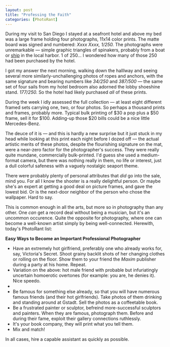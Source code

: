 ```yaml
---
layout: post
title: "Professing the Faith"
categories: [PhotoRant]
---
```

<p>During my visit to San Diego I stayed at a seafront hotel and above my bed was a large frame holding four photographs, 11x14 color prints. The matte board was signed and numbered: <i>Xxxx Xxxx, 1/250.</i> The photographs were unremarkable &#151; simple graphic triangles of spinakers, probably from a boat or <a href="http://www.sdmaritime.com/ContentPage.asp?ContentID=9" target="linkframe">ship</a> in the local harbor. 1 of 250... I wondered how many of those 250 had been purchased by the hotel.</p>

<p>I got my answer the next morning, walking down the halllway and seeing several more similarly-unchallenging photos of ropes and anchors, with the same signature and bearing numbers like <i>34/250</i> and <i>387/500</i> &#151; the same set of four sails from my hotel bedroom also adorned the lobby shoeshine stand. <i>177/250.</i> So the hotel had likely purchased <i>all</i> of these prints.</p>

<p>During the week I idly assessed the full collection &#151; at least eight different framed sets carrying one, two, or four photos. So perhaps a thousand prints and frames, probably more. Typical bulk printing of $30 a pop plus a $50 frame, sell it for $100. Adding-up those $20 bills could be a nice little Mercedes-Benz.</p>

<p>The deuce of it is &#151; and this is hardly a new surprise but it just stuck in my head while looking at this print each night before I dozed off &#151; the actual artistic merits of these photos, despite the flourishing signature on the mat, were a near-zero factor for the photographer's success. They were really quite mundane, commercially bulk-printed. I'd guess she used a medium-format camera, but there was nothing really in them, no life or interest, just a dull colorful safeness with a vaguely nostalgic seaport theme.</p>

<p>There were probably plenty of personal attributes that <i>did</i> go into the sale, mind you. For all I know the shooter is a really delightful person. Or maybe she's an expert at getting a good deal on picture frames, and gave the lowest bid. Or is the next-door neighbor of the person who chose the wallpaper. Hard to say.</p>

<p>This is common enough in all the arts, but more so in photography than any other. One <i>can</i> get a record deal without being a musician, but it's an uncommon occurence. Quite the opposite for photography, where one can become a well-known artist simply by being well-connected. Herewith, today's PhotoRant list:</p>

<b>Easy Ways to Become an Important Professional Photographer</b>

<ul>
<li>Have an extremely hot girlfriend, preferably one who already works for, say, Victoria's Secret. Shoot grainy backlit shots of her changing clothes or rolling on the floor. Show them to your friend the <i>Maxim</i> publisher during a party at his home. Repeat.</li>
<li>Variation on the above: hot male friend with probable but infuriatingly uncertain homoerotic overtones (for example: you are, he denies it). Nice speedo.<li>
<li>Be famous for something else already, so that you will have numerous famous friends (and their hot girlfriends). Take photos of them drinking and standing around at Gstadt. Sell the photos as a coffeetable book.</li>
<li>Be a frustrated painter or sculptor, befreind more-successful sculptors and painters. When they are famous, photograph them. Before and during their fame, exploit their gallery connections ruthlessly.</li>
<li>It's your book company, they will print what you tell them.</li>
<li>Mix and match!</li>
</ul>

<p>In all cases, hire a capable assistant as quickly as possible.</p>

<!--more-->

